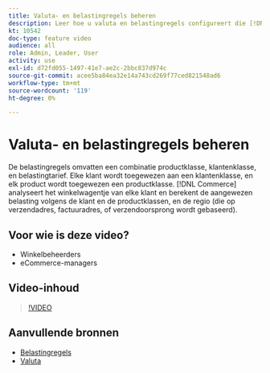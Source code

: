 ```yaml
---
title: Valuta- en belastingregels beheren
description: Leer hoe u valuta en belastingregels configureert die [!DNL Commerce] gebruik om de passende belasting te berekenen op basis van de klanten- en productklassen.
kt: 10542
doc-type: feature video
audience: all
role: Admin, Leader, User
activity: use
exl-id: d72fd055-1497-41e7-ae2c-2bbc837d974c
source-git-commit: acee5ba84ea32e14a743cd269f77ced821548ad6
workflow-type: tm+mt
source-wordcount: '119'
ht-degree: 0%

---
```


# Valuta- en belastingregels beheren

De belastingregels omvatten een combinatie productklasse, klantenklasse, en belastingtarief. Elke klant wordt toegewezen aan een klantenklasse, en elk product wordt toegewezen een productklasse. [!DNL Commerce] analyseert het winkelwagentje van elke klant en berekent de aangewezen belasting volgens de klant en de productklassen, en de regio (die op verzendadres, factuuradres, of verzendoorsprong wordt gebaseerd).

## Voor wie is deze video?

- Winkelbeheerders
- eCommerce-managers

## Video-inhoud

>[!VIDEO](https://video.tv.adobe.com/v/343657?quality=12&learn=on)

## Aanvullende bronnen

- [Belastingregels](https://docs.magento.com/user-guide/tax/tax-rules.html)
- [Valuta](https://docs.magento.com/user-guide/stores/currency.html)

